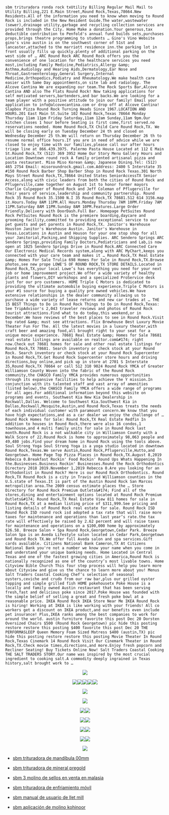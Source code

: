 
```
sbm trituradora ronda rock txUtility Billing Regular Mail Mail to Utility Billing,221 E.Main Street,Round Rock,Texas,78664.New Residents.All of the information you need to know when moving to Round Rock is included in the New Resident Guide.The water,wastewater (sewer),drainage utility,garbage and recycling collection services are provided through the City. Home Make a donation.Your generous,tax deductible contribution to Penfold's annual fund builds sets,purchases props,brings theatre programming to students … Gino's Vino Website gino's vino austin is on the southwest corner of 51st and lancaster,attached to the marriott residence inn.the parking lot in front usually fills up quickly.plenty of additional parking on the west side of … ARC Round Rock ARC Round Rock offers you the convenience of one location for the healthcare services you need most,including Family Medicine,Pediatrics,Allergy &amp; Asthma,Audiology and Hearing Aids,Dermatology,Ear Nose and Throat,Gastroenterology,General Surgery,Internal Medicine,Orthopedics,Podiatry and Rheumatology.We make health care easier with Same Day appointments,on site lab and radiology. The Alcove Cantina We are expanding our team.The Rock Sports Bar,Alcove Cantina AND also The Flats Round Rock! Now taking applications for self motivated servers,bartenders,and bar backs.We are looking for a team player with a positive attitude to join our family! Email your application to info@alcovecantina.com or drop off at Alcove Cantina! Slapbox Pizza Round Rock Turning Heads Since 1967.LOCATION AND HOURS.201 East Main St.Suite 102 Round Rock,Texas 78664 Monday Thursday 11am 11pm Friday Saturday,11am 12am Sunday,11am 9pm.Our kitchen closes 1 hour before Seating is first come,first served.no reservations needed. Home Round Rock,TX Child Care Round Rock,TX. We will be closing early on Tuesday December 24 th and closed on Wednesday December 25 th.We will return on Thursday December 26 th to resume normal office hours.If you are in need of advice while we are closed to enjoy time with our families,please call our after hours triage line at 866.439.3975. Palermo Pasta House Located at 112 E Main St.Round Rock,TX (512) 369 3952 Home Our Story Menu Gallery Hours and Location Downtown round rock A family oriented artisanal pizza and pasta restaurant. Miso Miso Korean &amp; Japanese Dining.Tel: (512) 465 2754 Email: misoroundrock.gmail.com.Address: 2400 S Interstate 35 #150 Round Rock Barber Shop Barber Shop in Round Rock Texas.301 North Mays Street Round Rock,TX,78664 United States SeniorAccessTX Senior Access,along with civic leaders from both the cities of Round Rock and Pflugerville,came together on August 1st to honor former mayors Charlie Culpepper of Round Rock and Jeff Coleman of Pflugerville for their years of service,leadership and community partnership. Round Rock 35 Round Rock 35.1500 N.I 35 Round Rock,TX 78681.512 614 3156.map it.Hours.Today 8AM 11PM.All Hours.Monday Thursday 7AM 10PM.Friday 7AM 11PM.Saturday 8AM 11PM.Sunday 8AM 10PM.Features.Large Order Friendly.Delivery with DoorDash.Full Bar. Homepage PetSuites Round Rock PetSuites Round Rock is the premiere boarding,daycare and grooming facility,committed to providing exceptional service to our pet guests and pet parents in Round Rock,TX. Janitor's Warehouse Houston Janitor's Warehouse Austin. Janitor's Warehouse in Texas.Locations in Austin and Houson for your one stop shop for all your Janitorial,Packing,and Shipping Supplies. ARC Sendero Springs ARC Sendero Springs,providing Family Doctors,Pediatricians and Lab,is now open at 1025 Sendero Springs Drive in Round Rock.ARC Connected Care Our Electronic Medical Records system,along with ARC MyChart,keeps you connected with your care team and makes it … Round Rock,TX Real Estate &amp; Homes For Sale Trulia 698 Homes For Sale in Round Rock,TX.Browse photos,see new prope LOWE'S OF ROUND ROCK,TX STORE DETAILS.Located in Round Rock,TX,your local Lowe’s has everything you need for your next job or home improvement project.We offer a wide variety of healthy plants and flowers,DIY workshops and a specialized ProService desk just for our pro customers. HOME Triple C Motors is dedicated to providing the ultimate automobile buying experience.Triple C Motors is your #1 source for buying a quality pre owned vehicles.We have extensive relationships in the dealer community allowing us to purchase a wide variety of lease returns and new car trades at … THE 15 BEST Things to Do in Round Rock Things to Do in Round Rock,Texas: See TripAdvisor's 2,043 traveler reviews and photos of Round Rock tourist attractions.Find what to do today,this weekend,or in December.We have reviews of the best places to see in Round Rock.Visit top rated &amp; must see attractions. Flix Brewhouse Best Luxury Movie Theater Fun For The. All the latest movies in a luxury theater,with craft beer and amazing food,all brought right to your seat for a unique movie experience. 78681 Real Estate &amp; Homes for Sale 78681 real estate listings are available on realtor.com&#174; right now.Check out 78681 homes for sale and other real estate listings for Round Rock,TX 78681. Search inventory or check stock at your Round Rock. Search inventory or check stock at your Round Rock Supercenter in Round Rock,TX.Get Round Rock Supercenter store hours and driving directions,buy online,and pick up in store at 2701 S Interstate 35,Round Rock,TX 78664 or call 512 310 9024 Round Rock YMCA of Greater Williamson County Woven into the fabric of the Round Rock community,the CHASCO Family YMCA provides numerous opportunities through its expansive facilities to help achieve the Y mission.In conjunction with its talented staff and vast array of amenities (listed below),the CHASCO Family YMCA offers a wide range of programs for all ages.For additional information beyond this website on programs and events. Southwest Kia New Kia Dealership in Rockwall,Dallas. Welcome to Southwest Kia.Southwest Kia in Dallas,Rockwall,Mesquite,Austin,and Round Rock,Texas treats the needs of each individual customer with paramount concern.We know that you have high expectations,and as a car dealer we enjoy the challenge of … Round Rock Homes for Sale: Round Rock,TX Real Estate Redfin In addition to houses in Round Rock,there were also 16 condos,1 townhouse,and 4 multi family units for sale in Round Rock last month.Round Rock is a not walkable city in Williamson County with a Walk Score of 22.Round Rock is home to approximately 98,063 people and 49,480 jobs.Find your dream home in Round Rock using the tools above. Soul Strong Yoga Soul Strong Yoga is a yoga studio located in downtown Round Rock,Texas.We serve Austin,Round Rock,Pflugerville,Hutto,and Georgetown. Home Page Top Pizza Places in Round Rock,TX.August 8,2019 Rebecca 0.Breakfast Rockin' Food Rockin' Round Ups Whats Happening In the.Businesses.Business Rockin' Businesses.Round the Rock Orthodontics Directory 2018 2019.November 1,2019 Rebecca 0.Are you looking for an Orthodontist in Round Rock? Here is our Round Rock Orthodontics. Round Rock,TX Round Rock is a city in Travis and Williamson counties in the U.S.state of Texas.It is part of the Austin Round Rock San Marcos metropolitan area.The 2009 census estimate places the … Store Directory for Round Rock Premium Outlets&#174; Find all of the stores,dining and entertainment options located at Round Rock Premium Outlets&#174; Round Rock,TX Real Estate View 811 homes for sale in Round Rock,TX at a median listing price of $311,999.See pricing and listing details of Round Rock real estate for sale. Round Rock ISD Round Rock ISD round rock isd adopted a tax rate that will raise more taxes for maintenance and operations than last year’s rate.the tax rate will effectively be raised by 2.62 percent and will raise taxes for maintenance and operations on a $100,000 home by approximately $26.58. Breeze Salon + Spa Round Rock,Georgetown,Cedar Park. Breeze Salon Spa is an Aveda Lifestyle salon located in Cedar Park,Georgetown and Round Rock TX.We offer full Aveda salon and spa services.Gift cards available. Citizens National Bank Cameron,TX At Citizens National Bank you're not a number we know your name when you come in and understand your unique banking needs. Home Located in Central Texas and one of the fastest growing cities in America,Round Rock is nationally recognized as one of the country’s most livable towns. Home Cityview Bible Church This four step process will help you learn more about Cityview and give us the chance to learn more about you! Menus Salt Traders Coastal Cooking Chef’s selection of seasonal oysters,ceviche and crudo from our raw bar,plus our grilled oyster topping and simple grilled fish HOME pokehousetx Poke House is a locally and family owned Austin restaurant that has been serving fresh,fast and delicious poke since 2017.Poke House was founded with the simple belief of selling a great and fresh poke bowl at a reasonable price. IKEA Round Rock IKEA Store Near Me IKEA Round Rock is hiring! Working at IKEA is like working with your friends! All co workers get a discount on IKEA product,and our benefits even include pet insurance! Plus,IKEA ranks among the best companies to work for around the world. austin furniture favorite this post Dec 20 Dorsten Oversized Chairs $500 (Round Rock Georgetown) pic hide this posting restore restore this posting $400 favorite this post Dec 20 THE PERFORMASLEEP Queen Memory Foam Sized Matress $400 (austin,TX) pic hide this posting restore restore this posting Movie Theater In Round Rock,Texas Cinemark 14 Round Rock Visit Our Cinemark Theater in Round Rock,TX.Check movie times,directions,and more.Enjoy fresh popcorn and Recliner Seating! Buy Tickets Online Now! Salt Traders Coastal Cooking THE SALT TRADERS STORY.Our name was inspired by the most crucial ingredient to cooking salt.A commodity deeply ingrained in Texas history,salt brought work to … 
```

<div align="center">

<a href="https://es-crusher.shibang-china.com/github&k=sbm+trituradora+ronda+rock+tx"><img src="https://static.shibang-china.com/es/crusher/logo.jpg"></a>

<a href="https://es-crusher.shibang-china.com/github&k=sbm+trituradora+ronda+rock+tx"><img src="https://static.shibang-china.com/es/crusher/index.jpg"></a><a href="https://es-crusher.shibang-china.com/material.htmlgithub&k=sbm+trituradora+ronda+rock+tx"><img src="https://static.shibang-china.com/es/crusher/material.jpg"></a><a href="https://es-crusher.shibang-china.com/application.htmlgithub&k=sbm+trituradora+ronda+rock+tx"><img src="https://static.shibang-china.com/es/crusher/application.jpg"></a><a href="https://es-crusher.shibang-china.com/aboutus.htmlgithub&k=sbm+trituradora+ronda+rock+tx"><img src="https://static.shibang-china.com/es/crusher/aboutus.jpg"></a><a href="https://es-crusher.shibang-china.com/contact.htmlgithub&k=sbm+trituradora+ronda+rock+tx"><img src="https://static.shibang-china.com/es/crusher/contact.jpg"></a>

<a href="https://es-crusher.shibang-china.com/github&k=sbm+trituradora+ronda+rock+tx"><img src="https://static.shibang-china.com/es/crusher/banner.jpg"></a>

<a href="https://swt.shibang-china.com/github&k=sbm+trituradora+ronda+rock+tx"><img src="https://static.shibang-china.com/es/crusher/text.jpg"></a>

<a href="https://swt.shibang-china.com/github&k=sbm+trituradora+ronda+rock+tx"><img src="https://static.shibang-china.com/es/crusher/chat.jpg"></a><a href="https://es-crusher.shibang-china.com/contact.htmlgithub&k=sbm+trituradora+ronda+rock+tx"><img src="https://static.shibang-china.com/es/crusher/message.jpg"></a>

<a href="https://es-crusher.shibang-china.com/products/pe.htmlgithub&k=sbm+trituradora+ronda+rock+tx"><img src="https://static.shibang-china.com/es/crusher/pe.jpg"></a><a href="https://es-crusher.shibang-china.com/products/pf.htmlgithub&k=sbm+trituradora+ronda+rock+tx"><img src="https://static.shibang-china.com/es/crusher/pf.jpg"></a>

<a href="https://es-crusher.shibang-china.com/products/hpt.htmlgithub&k=sbm+trituradora+ronda+rock+tx"><img src="https://static.shibang-china.com/es/crusher/hpt.jpg"></a><a href="https://es-crusher.shibang-china.com/products/vsi.htmlgithub&k=sbm+trituradora+ronda+rock+tx"><img src="https://static.shibang-china.com/es/crusher/vsi.jpg"></a>

<a href="https://es-crusher.shibang-china.com/products/klv.htmlgithub&k=sbm+trituradora+ronda+rock+tx"><img src="https://static.shibang-china.com/es/crusher/klv.jpg"></a><a href="https://es-crusher.shibang-china.com/products/portable.htmlgithub&k=sbm+trituradora+ronda+rock+tx"><img src="https://static.shibang-china.com/es/crusher/portable.jpg"></a>

<a href="https://swt.shibang-china.com/github&k=sbm+trituradora+ronda+rock+tx"><img src="https://static.shibang-china.com/es/crusher/case.jpg"></a>

</div>


* [sbm trituradora de mandíbula 00mm](sbm%20trituradora%20de%20mand%C3%ADbula%2000mm.md)

* [sbm trituradora de mineral pregold](sbm%20trituradora%20de%20mineral%20pregold.md)

* [sbm 3 molino de sellos en venta en malasia](sbm%203%20molino%20de%20sellos%20en%20venta%20en%20malasia.md)

* [sbm trituradora de enfriamiento móvil](sbm%20trituradora%20de%20enfriamiento%20m%C3%B3vil.md)

* [sbm manual de usuario de llet mill](sbm%20manual%20de%20usuario%20de%20llet%20mill.md)

* [sbm aplicación de molino kohinoor](sbm%20aplicaci%C3%B3n%20de%20molino%20kohinoor.md)
